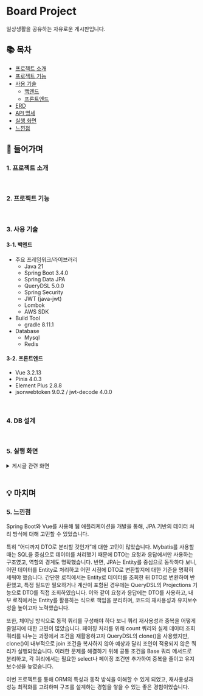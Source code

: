 # Board Project
일상생활을 공유하는 자유로운 게시판입니다.


## 📚 목차
- [프로젝트 소개](#1-프로젝트-소개)
- [프로젝트 기능](#2-프로젝트-기능)
- [사용 기술](#3-사용-기술)
  - [백엔드](#3-1-백엔드)
  - [프론트엔드](#3-2-프론트엔드)
- [ERD](#4-db-설계)
- [API 명세](#api-명세)
- [실행 화면](#5-실행-화면)
- [느낀점](#5-느낀점)

## 📖 들어가며
### 1. 프로젝트 소개
<br/>

### 2. 프로젝트 기능
<br/>

### 3. 사용 기술
#### 3-1. 백엔드 
- 주요 프레임워크/라이브러리
  - Java 21
  - Spring Boot 3.4.0
  - Spring Data JPA
  - QueryDSL 5.0.0
  - Spring Security
  - JWT (java-jwt)
  - Lombok
  - AWS SDK
- Build Tool
  - gradle 8.11.1
- Database
  - Mysql
  - Redis
#### 3-2. 프론트엔드  
- Vue 3.2.13
- Pinia 4.0.3
- Element Plus 2.8.8
- jsonwebtoken 9.0.2 / jwt-decode 4.0.0  
<br/>

### 4. DB 설계
<br/>

### 5. 실행 화면
<details>
<summary>게시글 관련 화면</summary>
![전체게시글목록](https://github.com/user-attachments/assets/ca0ddd94-ec59-4d5d-bfe4-9ea74e18d2cc)
</details>

<br/>

## 💡 마치며
### 5. 느낀점
Spring Boot와 Vue를 사용해 웹 애플리케이션을 개발을 통해, JPA 기반의 데이터 처리 방식에 대해 고민할 수 있었습니다.

특히 “어디까지 DTO로 분리할 것인가”에 대한 고민이 많았습니다. Mybatis를 사용할 때는 SQL을 중심으로 데이터를 처리했기 때문에 DTO는 요청과 응답에서만 사용하는 구조였고, 역할의 경계도 명확했습니다. 반면, JPA는 Entity를 중심으로 동작하다 보니, 어떤 데이터를 Entity로 처리하고 어떤 시점에 DTO로 변환할지에 대한 기준을 명확히 세워야 했습니다. 간단한 로직에서는 Entity로 데이터를 조회한 뒤 DTO로 변환하여 반환했고, 특정 필드만 필요하거나 계산이 포함된 경우에는 QueryDSL의 Projections 기능으로 DTO를 직접 조회하였습니다. 이와 같이 요청과 응답에는 DTO를 사용하고, 내부 로직에서는 Entity를 활용하는 식으로 책임을 분리하며, 코드의 재사용성과 유지보수성을 높이고자 노력했습니다.

또한, 체이닝 방식으로 동적 쿼리를 구성해야 하다 보니 쿼리 재사용성과 중복을 어떻게 줄일지에 대한 고민이 많았습니다. 페이징 처리를 위해 count 쿼리와 실제 데이터 조회 쿼리를 나누는 과정에서 조건을 재활용하고자 QueryDSL의 clone()을 사용했지만, clone()이 내부적으로 join 조건을 복사하지 않아 예상과 달리 조인이 적용되지 않은 쿼리가 실행되었습니다. 이러한 문제를 해결하기 위해 공통 조건을 Base 쿼리 메서드로  분리하고, 각 쿼리에서는 필요한 select나 페이징 조건만 추가하여 중복을 줄이고 유지보수성을 높였습니다.

이번 프로젝트를 통해 ORM의 특성과 동작 방식을 이해할 수 있게 되었고, 재사용성과 성능 최적화를 고려하며 구조를 설계하는 경험을 쌓을 수 있는 좋은 경험이었습니다.
